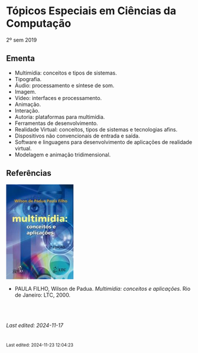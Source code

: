 # Tópicos Especiais em Ciências da Computação

2º sem 2019

## Ementa

- Multimídia: conceitos e tipos de sistemas. 
- Tipografia. 
- Áudio: processamento e síntese de som. 
- Imagem. 
- Vídeo: interfaces e processamento. 
- Animação. 
- Interação. 
- Autoria: plataformas para multimídia. 
- Ferramentas de desenvolvimento. 
- Realidade Virtual: conceitos, tipos de sistemas e tecnologias afins.
- Dispositivos não convencionais de entrada e saída. 
- Software e linguagens para desenvolvimento de aplicações de realidade virtual. 
- Modelagem e animação tridimensional.

## Referências

![](img/multimidia.jpeg)

- PAULA FILHO, Wilson de Padua. *Multimídia: conceitos e aplicações*. Rio de Janeiro: LTC, 2000.


<br><br><br>*Last edited: 2024-11-17*


<br><sub>Last edited: 2024-11-23 12:04:23</sub>
